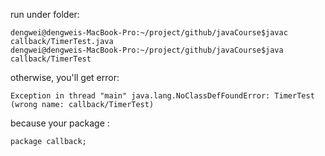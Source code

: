 run under folder:

    dengwei@dengweis-MacBook-Pro:~/project/github/javaCourse$javac callback/TimerTest.java 
    dengwei@dengweis-MacBook-Pro:~/project/github/javaCourse$java callback/TimerTest 

otherwise, you'll get error:

    Exception in thread "main" java.lang.NoClassDefFoundError: TimerTest (wrong name: callback/TimerTest)


because your package :

    package callback;


